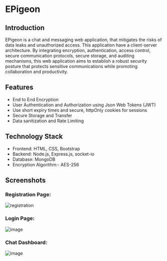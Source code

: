 # EPigeon

## Introduction 

EPigeon is a chat and messaging web application, that mitigates the risks of data leaks and unauthorized access. This application have a client-server architecture. By integrating encryption, authentication, access control, secure communication protocols, secure storage, and auditing mechanisms, this web application aims to establish a robust security posture that protects sensitive communications while promoting collaboration and productivity.

## Features

* End to End Encryption 
* User Authentication and Authorization using Json Web Tokens (JWT)
* Use short expiry times and secure, httpOnly cookies for sessions
* Secure Storage and Transfer
* Data sanitization and Rate Limiting

## Technology Stack

* Frontend: HTML, CSS, Bootstrap
* Backend:  Node.js, Express.js, socket-io
* Database: MongoDB
* Encryption Algorithm:- AES-256

## Screenshots

### Registration Page:
![registration](https://github.com/MAHESHBANDUNI/EPigeon/assets/114943739/835137fb-ade7-443a-9080-1b8bcb73e7f6)

### Login Page:
![image](https://github.com/user-attachments/assets/24196511-7515-4cb7-9734-f0fe181d77a0)

### Chat Dashboard:
![image](https://github.com/user-attachments/assets/b2d8c65f-0d79-4283-99de-c80cc51b69df)




